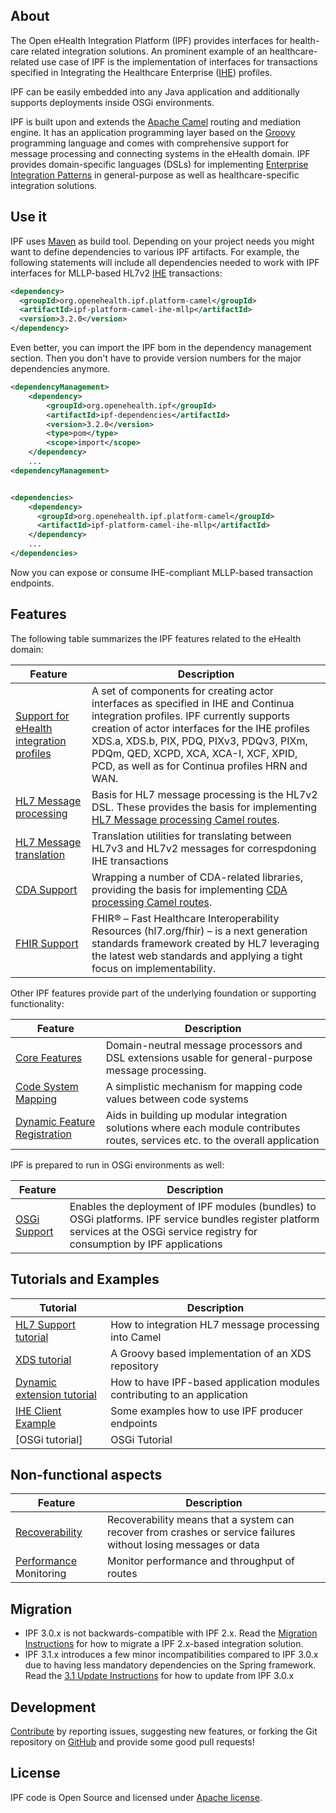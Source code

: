 
## About

The Open eHealth Integration Platform (IPF) provides interfaces for health-care related integration solutions.
An prominent example of an healthcare-related use case of IPF is the implementation of interfaces for transactions specified
in Integrating the Healthcare Enterprise ([IHE][ihe]) profiles.

IPF can be easily embedded into any Java application and additionally supports deployments inside OSGi environments.

IPF is built upon and extends the [Apache Camel](http://camel.apache.org) routing and mediation engine. It has an application programming layer
based on the [Groovy](http://www.groovy-lang.org) programming language and comes with comprehensive support for message processing and connecting
systems in the eHealth domain. IPF provides domain-specific languages (DSLs) for implementing
[Enterprise Integration Patterns](http://www.enterpriseintegrationpatterns.com/)
in general-purpose as well as healthcare-specific integration solutions.


## Use it

IPF uses [Maven](http://maven.apache.org) as build tool.
Depending on your project needs you might want to define dependencies to various IPF artifacts. For example,
the following statements will include all dependencies needed to work with IPF interfaces for MLLP-based
HL7v2 [IHE][ihe] transactions:


```xml
<dependency>
  <groupId>org.openehealth.ipf.platform-camel</groupId>
  <artifactId>ipf-platform-camel-ihe-mllp</artifactId>
  <version>3.2.0</version>
</dependency>
```

Even better, you can import the IPF bom in the dependency management section. Then you don't have to provide
version numbers for the major dependencies anymore.

```xml
<dependencyManagement>
    <dependency>
        <groupId>org.openehealth.ipf</groupId>
        <artifactId>ipf-dependencies</artifactId>
        <version>3.2.0</version>
        <type>pom</type>
        <scope>import</scope>
    </dependency>
    ...
<dependencyManagement>


<dependencies>
    <dependency>
      <groupId>org.openehealth.ipf.platform-camel</groupId>
      <artifactId>ipf-platform-camel-ihe-mllp</artifactId>
    </dependency>
    ...
</dependencies>
```

Now you can expose or consume IHE-compliant MLLP-based transaction endpoints.

## Features

The following table summarizes the IPF features related to the eHealth domain:

| Feature                                         | Description
|-------------------------------------------------|-----------------------------------------------
| [Support for eHealth integration profiles]      | A set of components for creating actor interfaces as specified in IHE and Continua integration profiles. IPF currently supports creation of actor interfaces for the IHE profiles XDS.a, XDS.b, PIX, PDQ, PIXv3, PDQv3, PIXm, PDQm, QED, XCPD, XCA, XCA-I, XCF, XPID, PCD, as well as for Continua profiles HRN and WAN.
| [HL7 Message processing]                        | Basis for HL7 message processing is the HL7v2 DSL. These provides the basis for implementing [HL7 Message processing Camel routes].
| [HL7 Message translation]                       | Translation utilities for translating between HL7v3 and HL7v2 messages for correspdoning IHE transactions
| [CDA Support]                                   | Wrapping a number of CDA-related libraries, providing the basis for implementing [CDA processing Camel routes].
| [FHIR Support]                                  | FHIR® – Fast Healthcare Interoperability Resources (hl7.org/fhir) – is a next generation standards framework created by HL7 leveraging the latest web standards and applying a tight focus on implementability. 


Other IPF features provide part of the underlying foundation or supporting functionality:

| Feature                                         | Description
|-------------------------------------------------|-----------------------------------------------
| [Core Features]                                 | Domain-neutral message processors and DSL extensions usable for general-purpose message processing.
| [Code System Mapping]                           | A simplistic mechanism for mapping code values between code systems
| [Dynamic Feature Registration]                  | Aids in building up modular integration solutions where each module contributes routes, services etc. to the overall application


IPF is prepared to run in OSGi environments as well:

| Feature                                         | Description
|-------------------------------------------------|-----------------------------------------------
| [OSGi Support]                                  | Enables the deployment of IPF modules (bundles) to OSGi platforms. IPF service bundles register platform services at the OSGi service registry for consumption by IPF applications


## Tutorials and Examples

| Tutorial                                        | Description
|-------------------------------------------------|-----------------------------------------------
| [HL7 Support tutorial]                          | How to integration HL7 message processing into Camel
| [XDS tutorial]                                  | A Groovy based implementation of an XDS repository
| [Dynamic extension tutorial]                    | How to have IPF-based application modules contributing to an application
| [IHE Client Example]                            | Some examples how to use IPF producer endpoints
| [OSGi tutorial]                                 | OSGi Tutorial

## Non-functional aspects

| Feature                                         | Description
|-------------------------------------------------|-----------------------------------------------
| [Recoverability]                                | Recoverability means that a system can recover from crashes or service failures without losing messages or data
| [Performance] Monitoring                        | Monitor performance and throughput of routes


## Migration

* IPF 3.0.x is not backwards-compatible with IPF 2.x. Read the [Migration Instructions] for how to migrate a IPF 2.x-based integration solution.
* IPF 3.1.x introduces a few minor incompatibilities compared to IPF 3.0.x due to having less mandatory dependencies on the Spring framework. Read the [3.1 Update Instructions] for how to update from IPF 3.0.x


## Development

[Contribute][development] by reporting issues, suggesting new features, or forking the
Git repository on [GitHub][ipf-github] and provide some good pull requests!


## License

IPF code is Open Source and licensed under [Apache license][apache-license].


[apache-license]: http://www.apache.org/licenses/LICENSE-2.0
[development]: development.html
[ipf-github]: http://github.com/oehf/ipf
[ihe]: http://www.ihe.net
[Support for eHealth integration profiles]: ipf-platform-camel-ihe/index.html
[HL7 Message processing]: ipf-modules-hl7/index.html
[HL7 Message processing Camel routes]: ipf-platform-camel-hl7/index.html
[HL7 Message translation]: ipf-commons-ihe-hl7v3/index.html
[FHIR support]: ipf-platform-camel-ihe-fhir/index.html
[CDA Support]: ipf-modules-cda/index.html
[CDA processing Camel routes]: ipf-platform-camel-cda/index.html
[Core Features]: ipf-platform-camel-core/index.html
[Code System Mapping]: ipf-commons-map/index.html
[Dynamic Feature Registration]: dynamic.html
[OSGi Support]: osgi/index.html
[Migration Instructions]: migration.html
[3.1 Update Instructions]: migration-3.1.html
[Recoverability]: recoverability.html
[Performance]: performance.html
[HL7 Support tutorial]: ipf-tutorials-hl7/index.html
[XDS tutorial]: ipf-tutorials-xds/index.html
[Dynamic extension tutorial]: ipf-tutorials-config/index.html
[IHE Client Example]: ipf-tutorials-iheclient/index.html